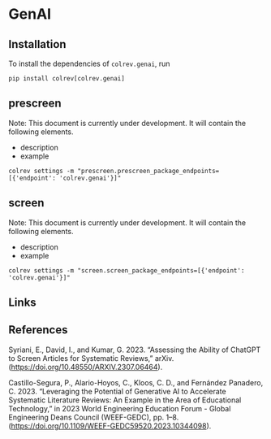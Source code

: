 # GenAI

## Installation

To install the dependencies of `colrev.genai`, run
```
pip install colrev[colrev.genai]
```

## prescreen

Note: This document is currently under development. It will contain the following elements.

- description
- example

```
colrev settings -m "prescreen.prescreen_package_endpoints=[{'endpoint': 'colrev.genai'}]"
```

## screen

Note: This document is currently under development. It will contain the following elements.

- description
- example

```
colrev settings -m "screen.screen_package_endpoints=[{'endpoint': 'colrev.genai'}]"
```

## Links


## References

Syriani, E., David, I., and Kumar, G. 2023. “Assessing the Ability of ChatGPT to Screen Articles for Systematic Reviews,” arXiv. (https://doi.org/10.48550/ARXIV.2307.06464).

Castillo-Segura, P., Alario-Hoyos, C., Kloos, C. D., and Fernández Panadero, C. 2023. “Leveraging the Potential of Generative AI to Accelerate Systematic Literature Reviews: An Example in the Area of Educational Technology,” in 2023 World Engineering Education Forum - Global Engineering Deans Council (WEEF-GEDC), pp. 1–8. (https://doi.org/10.1109/WEEF-GEDC59520.2023.10344098).
